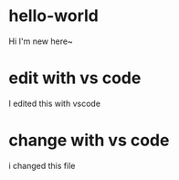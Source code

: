 # hello-world
Hi I'm new here~
# edit with vs code
I edited this with vscode
# change with vs code
i changed this file